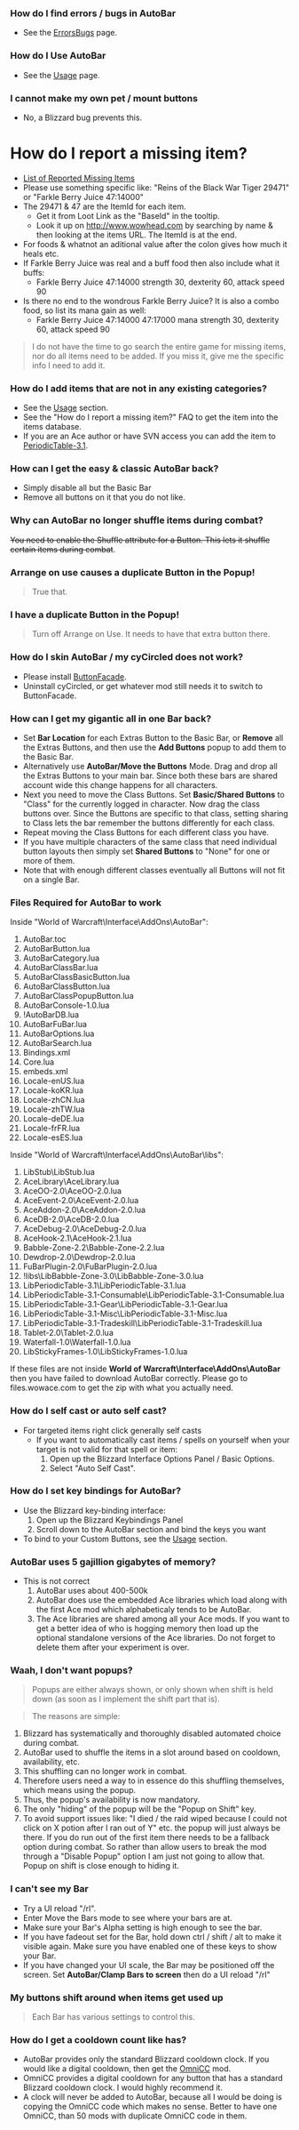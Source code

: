 ### How do I find errors / bugs in AutoBar ###
  * See the [ErrorsBugs](ErrorsBugs.md) page.


### How do I Use AutoBar ###
  * See the [Usage](Usage.md) page.


### I cannot make my own pet / mount buttons ###
  * No, a Blizzard bug prevents this.


# How do I report a missing item? #
  * [List of Reported Missing Items](http://code.google.com/p/autobar/issues/list?q=label%3AMissingItem&can=1)
  * Please use something specific like: "Reins of the Black War Tiger 29471" or "Farkle Berry Juice 47:14000"
  * The 29471 & 47 are the ItemId for each item.
    * Get it from Loot Link as the "BaseId" in the tooltip.
    * Look it up on http://www.wowhead.com by searching by name & then looking at the items URL. The ItemId is at the end.
  * For foods & whatnot an aditional value after the colon gives how much it heals etc.
  * If Farkle Berry Juice was real and a buff food then also include what it buffs:
    * Farkle Berry Juice  47:14000   strength 30, dexterity 60, attack speed 90
  * Is there no end to the wondrous Farkle Berry Juice? It is also a combo food, so list its mana gain as well:
    * Farkle Berry Juice  47:14000 47:17000 mana strength 30, dexterity 60, attack speed 90

> I do not have the time to go search the entire game for missing items, nor do all items need to be added. If you miss it, give me the specific info I need to add it.


### How do I add items that are not in any existing categories? ###
  * See the [Usage](Usage.md) section.
  * See the "How do I report a missing item?" FAQ to get the item into the items database.
  * If you are an Ace author or have SVN access you can add the item to [PeriodicTable-3.1](http://www.wowace.com/wiki/PeriodicTable-3.0).


### How can I get the easy & classic AutoBar back? ###
  * Simply disable all but the Basic Bar
  * Remove all buttons on it that you do not like.


### Why can AutoBar no longer shuffle items during combat? ###
~~You need to enable the Shuffle attribute for a Button.  This lets it shuffle certain items during combat~~.


### Arrange on use causes a duplicate Button in the Popup! ###
> True that.


### I have a duplicate Button in the Popup! ###
> Turn off Arrange on Use.  It needs to have that extra button there.


### How do I skin AutoBar / my cyCircled does not work? ###
  * Please install [ButtonFacade](http://files.wowace.com/cat-action-bars.html).
  * Uninstall cyCircled, or get whatever mod still needs it to switch to ButtonFacade.


### How can I get my gigantic all in one Bar back? ###
  * Set **Bar Location** for each Extras Button to the Basic Bar, or **Remove** all the Extras Buttons, and then use the **Add Buttons** popup to add them to the Basic Bar.
  * Alternatively use **AutoBar/Move the Buttons** Mode.  Drag and drop all the Extras Buttons to your main bar.  Since both these bars are shared account wide this change happens for all characters.
  * Next you need to move the Class Buttons.  Set **Basic/Shared Buttons** to "Class" for the currently logged in character.  Now drag the class buttons over.  Since the Buttons are specific to that class, setting sharing to Class lets the bar remember the buttons differently for each class.
  * Repeat moving the Class Buttons for each different class you have.
  * If you have multiple characters of the same class that need individual button layouts then simply set **Shared Buttons** to "None" for one or more of them.
  * Note that with enough different classes eventually all Buttons will not fit on a single Bar.


### Files Required for AutoBar to work ###
Inside "World of Warcraft\Interface\AddOns\AutoBar":
  1. AutoBar.toc
  1. AutoBarButton.lua
  1. AutoBarCategory.lua
  1. AutoBarClassBar.lua
  1. AutoBarClassBasicButton.lua
  1. AutoBarClassButton.lua
  1. AutoBarClassPopupButton.lua
  1. AutoBarConsole-1.0.lua
  1. !AutoBarDB.lua
  1. AutoBarFuBar.lua
  1. AutoBarOptions.lua
  1. AutoBarSearch.lua
  1. Bindings.xml
  1. Core.lua
  1. embeds.xml
  1. Locale-enUS.lua
  1. Locale-koKR.lua
  1. Locale-zhCN.lua
  1. Locale-zhTW.lua
  1. Locale-deDE.lua
  1. Locale-frFR.lua
  1. Locale-esES.lua

Inside "World of Warcraft\Interface\AddOns\AutoBar\libs":

  1. LibStub\LibStub.lua
  1. AceLibrary\AceLibrary.lua
  1. AceOO-2.0\AceOO-2.0.lua
  1. AceEvent-2.0\AceEvent-2.0.lua
  1. AceAddon-2.0\AceAddon-2.0.lua
  1. AceDB-2.0\AceDB-2.0.lua
  1. AceDebug-2.0\AceDebug-2.0.lua
  1. AceHook-2.1\AceHook-2.1.lua
  1. Babble-Zone-2.2\Babble-Zone-2.2.lua
  1. Dewdrop-2.0\Dewdrop-2.0.lua
  1. FuBarPlugin-2.0\FuBarPlugin-2.0.lua
  1. !libs\LibBabble-Zone-3.0\LibBabble-Zone-3.0.lua
  1. LibPeriodicTable-3.1\LibPeriodicTable-3.1.lua
  1. LibPeriodicTable-3.1-Consumable\LibPeriodicTable-3.1-Consumable.lua
  1. LibPeriodicTable-3.1-Gear\LibPeriodicTable-3.1-Gear.lua
  1. LibPeriodicTable-3.1-Misc\LibPeriodicTable-3.1-Misc.lua
  1. LibPeriodicTable-3.1-Tradeskill\LibPeriodicTable-3.1-Tradeskill.lua
  1. Tablet-2.0\Tablet-2.0.lua
  1. Waterfall-1.0\Waterfall-1.0.lua
  1. LibStickyFrames-1.0\LibStickyFrames-1.0.lua

If these files are not inside **World of Warcraft\Interface\AddOns\AutoBar** then you have failed to download AutoBar correctly.  Please go to files.wowace.com to get the zip with what you actually need.


### How do I self cast or auto self cast? ###
  * For targeted items right click generally self casts
    * If you want to automatically cast items / spells on yourself when your target is not valid for that spell or item:
      1. Open up the Blizzard Interface Options Panel / Basic Options.
      1. Select "Auto Self Cast".


### How do I set key bindings for AutoBar? ###
  * Use the Blizzard key-binding interface:
    1. Open up the Blizzard Keybindings Panel
    1. Scroll down to the AutoBar section and bind the keys you want
  * To bind to your Custom Buttons, see the [Usage](Usage.md) section.


### AutoBar uses 5 gajillion gigabytes of memory? ###
  * This is not correct
    1. AutoBar uses about 400-500k
    1. AutoBar does use the embedded Ace libraries which load along with the first Ace mod which alphabeticaly tends to be AutoBar.
    1. The Ace libraries are shared among all your Ace mods.  If you want to get a better idea of who is hogging memory then load up the optional standalone versions of the Ace libraries.  Do not forget to delete them after your experiment is over.


### Waah, I don't want popups? ###
> Popups are either always shown, or only shown when shift is held down (as soon as I implement the shift part that is).

> The reasons are simple:
  1. Blizzard has systematically and thoroughly disabled automated choice during combat.
  1. AutoBar used to shuffle the items in a slot around based on cooldown, availability, etc.
  1. This shuffling can no longer work in combat.
  1. Therefore users need a way to in essence do this shuffling themselves, which means using the popup.
  1. Thus, the popup's availability is now mandatory.
  1. The only "hiding" of the popup will be the "Popup on Shift" key.
  1. To avoid support issues like: "I died / the raid wiped because I could not click on X potion after I ran out of Y" etc. the popup will just always be there. If you do run out of the first item there needs to be a fallback option during combat. So rather than allow users to break the mod through a "Disable Popup" option I am just not going to allow that. Popup on shift is close enough to hiding it.


### I can't see my Bar ###
  * Try a UI reload "/rl".
  * Enter Move the Bars mode to see where your bars are at.
  * Make sure your Bar's Alpha setting is high enough to see the bar.
  * If you have fadeout set for the Bar, hold down ctrl / shift / alt to make it visible again.  Make sure you have enabled one of these keys to show your Bar.
  * If you have changed your UI scale, the Bar may be positioned off the screen. Set **AutoBar/Clamp Bars to screen** then do a UI reload "/rl"


### My buttons shift around when items get used up ###
> Each Bar has various settings to control this.


### How do I get a cooldown count like <some mod> has? ###
  * AutoBar provides only the standard Blizzard cooldown clock. If you would like a digital cooldown, then get the [OmniCC](http://wow-en.curse-gaming.com/downloads/details/2775/omnicc/) mod.
  * OmniCC provides a digital cooldown for any button that has a standard Blizzard cooldown clock. I would highly recommend it.
  * A clock will never be added to AutoBar, because all I would be doing is copying the OmniCC code which makes no sense. Better to have one OmniCC, than 50 mods with duplicate OmniCC code in them.


